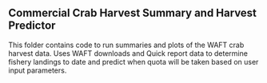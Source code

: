 ## Commercial Crab Harvest Summary and Harvest Predictor

This folder contains code to run summaries and plots of the WAFT crab harvest data. Uses WAFT downloads and Quick report data to determine fishery landings to date and predict when quota will be taken based on user input parameters. 
